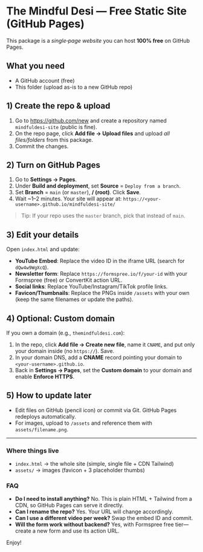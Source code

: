 # The Mindful Desi — Free Static Site (GitHub Pages)

This package is a *single‑page website* you can host **100% free** on GitHub Pages.

## What you need
- A GitHub account (free)
- This folder (upload as-is to a new GitHub repo)

## 1) Create the repo & upload
1. Go to https://github.com/new and create a repository named `mindfuldesi-site` (public is fine).
2. On the repo page, click **Add file → Upload files** and upload *all files/folders* from this package.
3. Commit the changes.

## 2) Turn on GitHub Pages
1. Go to **Settings → Pages**.
2. Under **Build and deployment**, set **Source** = `Deploy from a branch`.
3. Set **Branch** = `main` (or `master`), **/ (root)**. Click **Save**.
4. Wait ~1–2 minutes. Your site will appear at:
   `https://<your-username>.github.io/mindfuldesi-site/`

> Tip: If your repo uses the `master` branch, pick that instead of `main`.

## 3) Edit your details
Open `index.html` and update:
- **YouTube Embed**: Replace the video ID in the iframe URL (search for `dQw4w9WgXcQ`).
- **Newsletter form**: Replace `https://formspree.io/f/your-id` with your Formspree (free) or ConvertKit action URL.
- **Social links**: Replace YouTube/Instagram/TikTok profile links.
- **Favicon/Thumbnails**: Replace the PNGs inside `/assets` with your own (keep the same filenames or update the paths).

## 4) Optional: Custom domain
If you own a domain (e.g., `themindfuldesi.com`):
1. In the repo, click **Add file → Create new file**, name it `CNAME`, and put only your domain inside (no `https://`). Save.
2. In your domain DNS, add a **CNAME** record pointing your domain to `<your-username>.github.io`.
3. Back in **Settings → Pages**, set the **Custom domain** to your domain and enable **Enforce HTTPS**.

## 5) How to update later
- Edit files on GitHub (pencil icon) or commit via Git. GitHub Pages redeploys automatically.
- For images, upload to `/assets` and reference them with `assets/filename.png`.

---

### Where things live
- `index.html` → the whole site (simple, single file + CDN Tailwind)
- `assets/` → images (favicon + 3 placeholder thumbs)

### FAQ
- **Do I need to install anything?** No. This is plain HTML + Tailwind from a CDN, so GitHub Pages can serve it directly.
- **Can I rename the repo?** Yes. Your URL will change accordingly.
- **Can I use a different video per week?** Swap the embed ID and commit.
- **Will the form work without backend?** Yes, with Formspree free tier—create a new form and use its action URL.

Enjoy!
